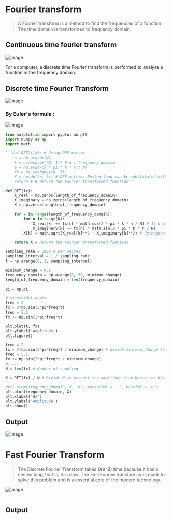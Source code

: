 # Fourier transform
>A Fourier transform is a method to find the frequencies of a function.
>The time domain is transformed to frequency domain.

## Continuous time fourier transform
![image](https://user-images.githubusercontent.com/67142421/155603554-7edd2873-0942-4465-a931-b6f07a5494da.png)

For a computer, a discrete time Fourier transform is performed to analyze a function in the frequency domain.

## Discrete time Fourier Transform
![image](https://user-images.githubusercontent.com/67142421/155603855-35d16458-2fec-49c5-80d4-88d247fb215f.png)<br>
### By Euler's formula :
![image](https://user-images.githubusercontent.com/67142421/155604064-dac589d7-b367-4648-9202-df41ea56f8be.png)

~~~Python
from matplotlib import pyplot as plt
import numpy as np
import math

'''def DFT2(fx): # Using DFS matrix
    n = np.arange(N)
    k = n.reshape((N, 1)) # k : frequency domain
    e = np.exp(-2j * pi * k * n / N)
    fx = fx.reshape((N, 1))
    X = np.dot(e, fx) # DFS matrix. Nested loop can be substituted with the dot product of matrix
    return X # Return the Fourier transformed function'''

def DFT(fx):
    X_real = np.zeros(length_of_frequency_domain)
    X_imaginary = np.zeros(length_of_frequency_domain)
    X = np.zeros(length_of_frequency_domain)

    for k in range(length_of_frequency_domain):
        for n in range(N):
            X_real[k] += fx[n] * math.cos(2 * pi * k * n / N) # If k is a real number, an error occurs
            X_imaginary[k] += fx[n] * math.sin(2 * pi * k * n / N)
        X[k] = math.sqrt(X_real[k]**2 + X_imaginary[k]**2) # Pythagorean theorem

    return X # Return the Fourier transformed function

sampling_rate = 1000 # per second
sampling_interval = 1 / sampling_rate
t = np.arange(0, 1, sampling_interval)

minimum_change = 0.1
frequency_domain = np.arange(0, 50, minimum_change)
length_of_frequency_domain = len(frequency_domain)

pi = np.pi

# sinusoidal waves
freq = 2
fx = 3*np.sin(2*pi*freq*t)
freq = 5.5
fx += np.sin(2*pi*freq*t)

plt.plot(t, fx)
plt.ylabel('Amplitude')
plt.figure()

freq = 2
fx = 3*np.sin(2*pi*freq*t / minimum_change) # divide minimum_change to express a decimal place 
freq = 5.5
fx += np.sin(2*pi*freq*t / minimum_change)
#-----
N = len(fx) # Number of sampling

X = DFT(fx) / N # Divide N to prevent the amplitude from being too big.

#plt.stem(frequency_domain, X, 'b', markerfmt = ' ', basefmt = 'b')
plt.plot(frequency_domain, X)
plt.xlabel('Hz')
plt.ylabel('Amplitude')
plt.show()
~~~
## Output
![image](https://user-images.githubusercontent.com/67142421/155602638-ef2ceb40-916b-4ec0-ac17-df0b9565dfbc.png)

# Fast Fourier Transform
> The Discrete Fourier Transform takes **O(n^2)** time because it has a nested loop, that is, it is slow.
> The Fast Fourier transform was made to solve this problem and is a essential core of the modern technology.

![image](https://user-images.githubusercontent.com/67142421/155605699-0773c7d0-99fa-4773-ac15-3ddf48958146.png)

~~~Python
~~~

## Output
